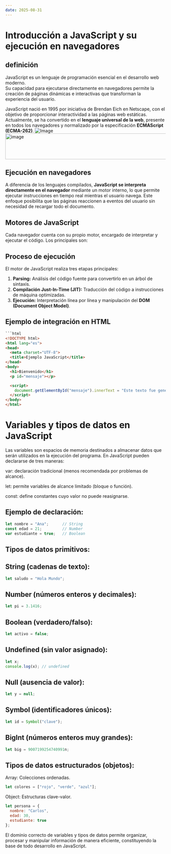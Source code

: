 ```yaml
---
date: 2025-08-31
---
```


# Introducción a JavaScript y su ejecución en navegadores

## definición

JavaScript es un lenguaje de programación esencial en el desarrollo web moderno.  
Su capacidad para ejecutarse directamente en navegadores permite la creación de páginas dinámicas e interactivas que transforman la experiencia del usuario.

JavaScript nació en 1995 por iniciativa de Brendan Eich en Netscape, con el objetivo de proporcionar interactividad a las páginas web estáticas. Actualmente, se ha convertido en el **lenguaje universal de la web**, presente en todos los navegadores y normalizado por la especificación **ECMAScript (ECMA-262)**.
![Image](https://github.com/user-attachments/assets/741004b5-1dd6-4efe-affe-46af1d2c7ee8)
<img width="1591" height="81" alt="image" src="https://github.com/user-attachments/assets/b33f802f-e0e8-489a-9f9e-8c36416a69f8" />

## Ejecución en navegadores

A diferencia de los lenguajes compilados, **JavaScript se interpreta directamente en el navegador** mediante un motor interno, lo que permite ejecutar instrucciones en tiempo real mientras el usuario navega. Este enfoque posibilita que las páginas reaccionen a eventos del usuario sin necesidad de recargar todo el documento.

## Motores de JavaScript

Cada navegador cuenta con su propio motor, encargado de interpretar y ejecutar el código. Los principales son:

## Proceso de ejecución

El motor de JavaScript realiza tres etapas principales:
1. **Parsing:** Análisis del código fuente para convertirlo en un árbol de sintaxis.  
2. **Compilación Just-In-Time (JIT):** Traducción del código a instrucciones de máquina optimizadas.  
3. **Ejecución:** Interpretación línea por línea y manipulación del **DOM (Document Object Model)**.

## Ejemplo de integración en HTML

```html
``​`html
<!DOCTYPE html>
<html lang="es">
<head>
  <meta charset="UTF-8">
  <title>Ejemplo JavaScript</title>
</head>
<body>
  <h1>Bienvenido</h1>
  <p id="mensaje"></p>

  <script>
    document.getElementById("mensaje").innerText = "Este texto fue generado con JavaScript";
  </script>
</body>
</html>
```

# Variables y tipos de datos en JavaScript

Las variables son espacios de memoria destinados a almacenar datos que serán utilizados en la ejecución del programa. En JavaScript pueden declararse de tres maneras:

var: declaración tradicional (menos recomendada por problemas de alcance).

let: permite variables de alcance limitado (bloque o función).

const: define constantes cuyo valor no puede reasignarse.

## Ejemplo de declaración:

```javascript
let nombre = "Ana";      // String
const edad = 21;         // Number
var estudiante = true;   // Boolean

```

## Tipos de datos primitivos:

## String (cadenas de texto):

```javascript
let saludo = "Hola Mundo";

```

## Number (números enteros y decimales):

```javascript
let pi = 3.1416;
```

## Boolean (verdadero/falso):

```javascript
let activo = false;

```

## Undefined (sin valor asignado):

```javascript
let x;
console.log(x); // undefined

```

## Null (ausencia de valor):

```javascript
let y = null;
```

## Symbol (identificadores únicos):

```javascript
let id = Symbol("clave");
```

## BigInt (números enteros muy grandes):

```javascript
let big = 9007199254740991n;

```

## Tipos de datos estructurados (objetos):

Array: Colecciones ordenadas.

```javascript
let colores = ["rojo", "verde", "azul"];

```

Object: Estructuras clave-valor.

```javascript
let persona = {
  nombre: "Carlos",
  edad: 30,
  estudiante: true
};

```

El dominio correcto de variables y tipos de datos permite organizar, procesar y manipular información de manera eficiente, constituyendo la base de todo desarrollo en JavaScript.
